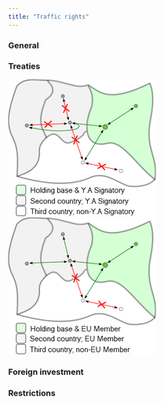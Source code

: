 ```yaml
---
title: "Traffic rights"
---
```



### General


### Treaties


![image](./yamoussoukro-en.png)
![image](./eutreaty-en.png)

### Foreign investment



### Restrictions

